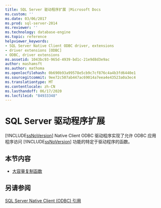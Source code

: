 ```yaml
---
title: SQL Server 驱动程序扩展 |Microsoft Docs
ms.custom: ''
ms.date: 03/06/2017
ms.prod: sql-server-2014
ms.reviewer: ''
ms.technology: database-engine
ms.topic: reference
helpviewer_keywords:
- SQL Server Native Client ODBC driver, extensions
- driver extensions [ODBC]
- ODBC, driver extensions
ms.assetid: 1043bc93-965d-4939-bd1c-21e9d8d3e9ac
author: mashamsft
ms.author: mathoma
ms.openlocfilehash: 0b690b93a99578e5cb9c7cf876c4a4b3fd6440e1
ms.sourcegitcommit: 9ee72c507ab447ac69014a7eea4e43523a0a3ec4
ms.translationtype: MT
ms.contentlocale: zh-CN
ms.lasthandoff: 06/17/2020
ms.locfileid: "84933348"
---
```

# <a name="sql-server-driver-extensions"></a>SQL Server 驱动程序扩展
  [!INCLUDE[ssNoVersion](../../includes/ssnoversion-md.md)] Native Client ODBC 驱动程序实现了允许 ODBC 应用程序访问 [!INCLUDE[ssNoVersion](../../includes/ssnoversion-md.md)] 功能的特定于驱动程序的函数。  
  
## <a name="in-this-section"></a>本节内容  
  
-   [大容量复制函数](../../relational-databases/native-client-odbc-extensions-bulk-copy-functions/sql-server-driver-extensions-bulk-copy-functions.md)  
  
## <a name="see-also"></a>另请参阅  
 [SQL Server Native Client &#40;ODBC&#41; 引用](../../../2014/database-engine/dev-guide/sql-server-native-client-odbc-reference.md)  
  
  
